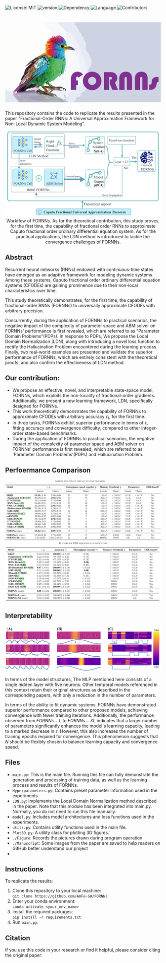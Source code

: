 ![License: MIT](https://img.shields.io/badge/License-MIT-yellow.svg)
![version](https://img.shields.io/badge/version-v2.1.0-blue)
![Dependency](https://img.shields.io/badge/dependency-PyTorch-orange)
![Language](https://img.shields.io/badge/language-Python-blue)
![Contributors](https://img.shields.io/badge/contributors-3-p)

# <img src="./Manuscript/Figure/bird.png" />

This repository contains the code to replicate the results presented in the paper "Fractional-Order RNNs: A Universal Approximation Framework for Non-Local Dynamic System Modeling".

<p align="center">
<img src="./Manuscript/Figure/workflow.PNG"/> 
Workflow of FORNNs. 
    As for the theoretical contribution,
    this study proves, for the first time, the capability of
    fractional order RNNs to approximate Caputo fractional order ordinary differential
    equation system.
    As for the practical applications,
    the LDN method is introduced to tackle the
    convergence challenges of FORNNs.
</p>

## Abstract

Recurrent neural networks (RNNs) endowed with continuous-time
states have emerged as an adaptive framework for modeling dynamic
systems. Among these systems, Caputo fractional order
ordinary differential equation systems (CFODEs) are gaining prominence
due to their non-local characteristics over time.

This study theoretically demonstrates, for the first time,
the capability of fractional-order RNNs (FORNNs) to universally approximate
CFODEs with arbitrary precision.

Concurrently, during the application of FORNNs to practical scenarios,
the negative impact of the complexity of parameter space and
ABM solver on FORNNs' performance is first revealed,
which are referred to as "Parameter Domain Problems"(PDPs).
In response to PDPs,
We propose
the Local Domain Normalization (LDN),
along with introducing a novel loss function to rectify the
Hallucination Problem encountered during the learning process.
Finally, two real-world examples are presented and validate
the superior performance of FORNNs,
which are entirely consistent with the theoretical proofs,
and also confirm the effectiveness of LDN method.

## Our contribution:

- We propose an effective, novel, and interpretable state-space model, FORNNs,
  which exploits the non-locality of fractional-order gradients.
  Additionally,
  we present a new learning framework, LDN,
  specifically designed for FORNNs.
- This work theoretically demonstrates the capability of
  FORNNs to approximate CFODEs
  with arbitrary accuracy $\epsilon_1$,
  for the first time.
- In three tasks, FORNNs exhibit superior performance in terms of $\epsilon$,
  fitting accuracy
  and convergence difficulty,
  compared to other integer-order state-based benchmarks.
- During the application of FORNNs to practical scenarios,
  the negative impact of the complexity of parameter space and
  ABM solver on FORNNs' performance is first revealed,
  which are referred to as 'Parameter Domain Problems'(PDPs) and Hallucination Problem.

## Perfoermance Comparison

<p align="center">
<img src="./Manuscript/Figure/Table_compare1.PNG"/> 
<img src="./Manuscript/Figure/Table_compare2.PNG"/>
</p>

## Interpretability

<p align="center">
<img src="./Manuscript/Figure/hotmap.PNG"/>
</p>

In terms of the model structures,
The MLP mentioned here consists of a single hidden
layer with five neurons. Other temporal models
referenced in this context retain their original
structures as described in the corresponding papers,
with only a reduction in the number of parameters.

In terms of the ability to fit dynamic systems,
FORNNs have demonstrated superior performance compared
to other proposed models, achieving convergence with
fewer training iterations. Additionally, the performance
observed from $FORNNs-L$ to $FORNNs-XL$
indicates that a larger number of parameters significantly
enhances the model's learning capacity, leading to a marked
decrease in $\epsilon$. However, this also
increases the number of training epochs required for
convergence. This phenomenon suggests that $N$ should be flexibly
chosen to balance learning capacity and convergence speed.

## Files

- `main.py`: This is the main file. Running this file can fully demonstrate the generation and processing of training data, as well as the learning process and results of FORNNs.
- `Hyperparameters.py`: Contains preset parameter information used in the experiments.
- `LDN.py`: Implements the Local Domain Normalization method described in the paper. Note that this module has been integrated into main.py. Normally, you do not need to run this file manually.
- `model.py`: Includes model architectures and loss functions used in the experiments.
- `utils.py`: Contains utility functions used in the main file.
- `Plot3D.py`: A utility class for plotting 3D figures.`
- `./Figure`: Records the pictures drawn during program operation
- `./Manuscript`: Some images from the paper are saved to help readers on GitHub better understand our project
-

## Instructions

To replicate the results:

1. Clone this repository to your local machine:  
   `git clone https://github.com/AmFe-GH/FORNNs`
2. Enter your conda environment:  
   `conda activate <your_env_name>`
3. Install the required packages:  
   `pip install -r requirements.txt`
4. Run `main.py`.

## Citation

If you use this code in your research or find it helpful, please consider citing the original paper:

<!-- ## <img src="https://joonsungpark.s3.amazonaws.com:443/static/assets/characters/profile/Wolfgang_Schulz.png" alt="Generative Wolfgang">   Acknowledgements

This work was supported by National Natural Science Foundation of China
(Grant 12101430) and Department of Science and Technology of Sichuan
Province (Grant 2021ZYD0018). (Corresponding author: Cong Wu.)(https://yjs.cd120.com/contents/559/1710.html) -->
